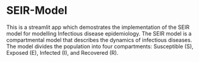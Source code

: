 # SEIR-Model
This is a streamlit app which demostrates the implementation of the SEIR model for modelling Infectious disease epidemiology. The SEIR model is a compartmental model that describes the dynamics of infectious diseases. The model divides the population into four compartments: Susceptible (S), Exposed (E), Infected (I), and Recovered (R).

